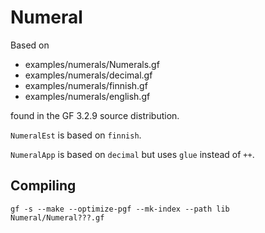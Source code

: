 Numeral
=======

Based on

  * examples/numerals/Numerals.gf
  * examples/numerals/decimal.gf
  * examples/numerals/finnish.gf
  * examples/numerals/english.gf

found in the GF 3.2.9 source distribution.

`NumeralEst` is based on `finnish`.

`NumeralApp` is based on `decimal` but uses `glue` instead of `++`.


Compiling
---------

    gf -s --make --optimize-pgf --mk-index --path lib Numeral/Numeral???.gf
